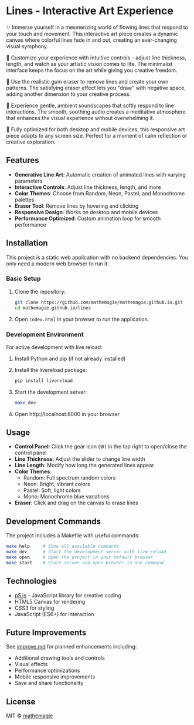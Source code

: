 # Lines - Interactive Art Experience

✨ Immerse yourself in a mesmerizing world of flowing lines that respond to your touch and movement. This interactive art piece creates a dynamic canvas where colorful lines fade in and out, creating an ever-changing visual symphony.

🎨 Customize your experience with intuitive controls - adjust line thickness, length, and watch as your artistic vision comes to life. The minimalist interface keeps the focus on the art while giving you creative freedom.

🧹 Use the realistic gum eraser to remove lines and create your own patterns. The satisfying eraser effect lets you "draw" with negative space, adding another dimension to your creative process.

🎵 Experience gentle, ambient soundscapes that softly respond to line interactions. The smooth, soothing audio creates a meditative atmosphere that enhances the visual experience without overwhelming it.

📱 Fully optimized for both desktop and mobile devices, this responsive art piece adapts to any screen size. Perfect for a moment of calm reflection or creative exploration.

## Features

- **Generative Line Art**: Automatic creation of animated lines with varying parameters
- **Interactive Controls**: Adjust line thickness, length, and more
- **Color Themes**: Choose from Random, Neon, Pastel, and Monochrome palettes
- **Eraser Tool**: Remove lines by hovering and clicking
- **Responsive Design**: Works on desktop and mobile devices
- **Performance Optimized**: Custom animation loop for smooth performance

## Installation

This project is a static web application with no backend dependencies. You only need a modern web browser to run it.

### Basic Setup

1. Clone the repository:
   ```bash
   git clone https://github.com/mathemagie/mathemagie.github.io.git
   cd mathemagie.github.io/lines
   ```

2. Open `index.html` in your browser to run the application.

### Development Environment

For active development with live reload:

1. Install Python and pip (if not already installed)

2. Install the livereload package:
   ```bash
   pip install livereload
   ```

3. Start the development server:
   ```bash
   make dev
   ```

4. Open http://localhost:8000 in your browser

## Usage

- **Control Panel**: Click the gear icon (⚙) in the top right to open/close the control panel
- **Line Thickness**: Adjust the slider to change line width
- **Line Length**: Modify how long the generated lines appear
- **Color Themes**: 
  - Random: Full spectrum random colors
  - Neon: Bright, vibrant colors
  - Pastel: Soft, light colors
  - Mono: Monochrome blue variations
- **Eraser**: Click and drag on the canvas to erase lines

## Development Commands

The project includes a Makefile with useful commands:

```bash
make help     # Show all available commands
make dev      # Start the development server with live reload
make open     # Open the project in your default browser
make start    # Start server and open browser in one command
```

## Technologies

- [p5.js](https://p5js.org/) - JavaScript library for creative coding
- HTML5 Canvas for rendering
- CSS3 for styling
- JavaScript (ES6+) for interaction

## Future Improvements

See [improve.md](improve.md) for planned enhancements including:
- Additional drawing tools and controls
- Visual effects
- Performance optimizations
- Mobile responsive improvements
- Save and share functionality

## License

MIT © [mathemagie](https://github.com/mathemagie)